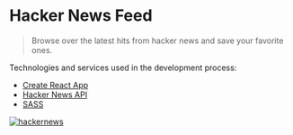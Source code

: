 # Hacker News Feed

> Browse over the latest hits from hacker news and save your favorite ones.

Technologies and services used in the development process:

- [Create React App](https://github.com/facebook/create-react-app)
- [Hacker News API](https://hn.algolia.com/api)
- [SASS](https://sass-lang.com/)

<a href="https://hackernews-jg.netlify.app" target="_blank"><img src="https://nimbus-screenshots.s3.amazonaws.com/s/233b1b912ba9e60898f8d4562233f689.png" alt="hackernews" border="0"></a>
